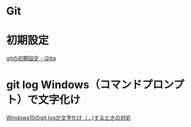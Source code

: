 # Git

# 初期設定

[gitの初期設定 - Qiita](https://qiita.com/suke/items/041cb9c66af96370d51a)

# git log Windows（コマンドプロンプト）で文字化け

[Windows10のgit logが文字化け（<E8><A4>...)するときの対処](https://qiita.com/Tachibana446/items/b6a869afa9959581dfc0)